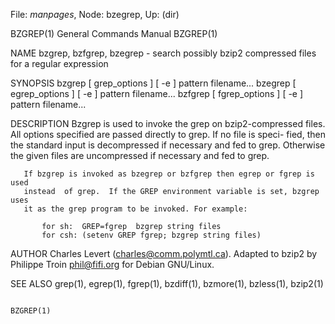 File: *manpages*,  Node: bzegrep,  Up: (dir)



BZGREP(1)                   General Commands Manual                  BZGREP(1)



NAME
       bzgrep, bzfgrep, bzegrep - search possibly bzip2 compressed files for a
       regular expression

SYNOPSIS
       bzgrep [ grep_options ] [ -e ] pattern filename...
       bzegrep [ egrep_options ] [ -e ] pattern filename...
       bzfgrep [ fgrep_options ] [ -e ] pattern filename...

DESCRIPTION
       Bzgrep is used to  invoke  the  grep  on  bzip2-compressed  files.  All
       options  specified  are  passed directly to grep.  If no file is speci-
       fied, then the standard input is decompressed if necessary and  fed  to
       grep.   Otherwise the given files are uncompressed if necessary and fed
       to grep.

       If bzgrep is invoked as bzegrep or bzfgrep then egrep or fgrep is  used
       instead  of grep.  If the GREP environment variable is set, bzgrep uses
       it as the grep program to be invoked. For example:

           for sh:  GREP=fgrep  bzgrep string files
           for csh: (setenv GREP fgrep; bzgrep string files)

AUTHOR
       Charles Levert (charles@comm.polymtl.ca). Adapted to bzip2 by  Philippe
       Troin <phil@fifi.org> for Debian GNU/Linux.

SEE ALSO
       grep(1), egrep(1), fgrep(1), bzdiff(1), bzmore(1), bzless(1), bzip2(1)



                                                                     BZGREP(1)
